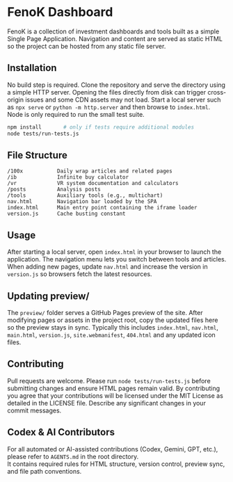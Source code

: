 # FenoK Dashboard

FenoK is a collection of investment dashboards and tools built as a simple Single Page Application. Navigation and content are served as static HTML so the project can be hosted from any static file server.

## Installation

No build step is required. Clone the repository and serve the directory using a simple HTTP server. Opening the files directly from disk can trigger cross-origin issues and some CDN assets may not load. Start a local server such as `npx serve` or `python -m http.server` and then browse to `index.html`. Node is only required to run the small test suite.

```bash
npm install       # only if tests require additional modules
node tests/run-tests.js
```

## File Structure

```
/100x           Daily wrap articles and related pages
/ib             Infinite buy calculator
/vr             VR system documentation and calculators
/posts          Analysis posts
/tools          Auxiliary tools (e.g., multichart)
nav.html        Navigation bar loaded by the SPA
index.html      Main entry point containing the iframe loader
version.js      Cache busting constant
```

## Usage

After starting a local server, open `index.html` in your browser to launch the application. The navigation menu lets you switch between tools and articles. When adding new pages, update `nav.html` and increase the version in `version.js` so browsers fetch the latest resources.

## Updating preview/

The `preview/` folder serves a GitHub Pages preview of the site. After modifying pages or assets in the project root, copy the updated files here so the preview stays in sync. Typically this includes `index.html`, `nav.html`, `main.html`, `version.js`, `site.webmanifest`, `404.html` and any updated icon files.

## Contributing

Pull requests are welcome. Please run `node tests/run-tests.js` before submitting changes and ensure HTML pages remain valid. By contributing you agree that your contributions will be licensed under the MIT License as detailed in the LICENSE file. Describe any significant changes in your commit messages.

## Codex & AI Contributors

For all automated or AI-assisted contributions (Codex, Gemini, GPT, etc.), please refer to `AGENTS.md` in the root directory.  
It contains required rules for HTML structure, version control, preview sync, and file path conventions.
